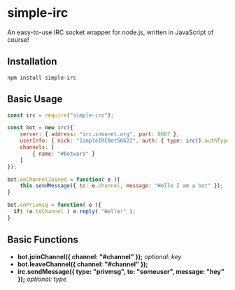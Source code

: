 # simple-irc
An easy-to-use IRC socket wrapper for node.js, written in JavaScript of course!

## Installation
```
npm install simple-irc
```

## Basic Usage
```js
const irc = require("simple-irc");

const bot = new irc({
	server: { address: "irc.snoonet.org", port: 6667 },
	userInfo: { nick: "SimpleIRCBot56622", auth: { type: irc().authType.none } },
	channels: [
		{ name: "#botwars" }
	]
});

bot.onChannelJoined = function( e ){
	this.sendMessage({ to: e.channel, message: "Hello I am a bot" });
}

bot.onPrivmsg = function( e ){
  if( !e.toChannel ) e.reply( "Hello!" );
}
```
## Basic Functions

- **bot.joinChannel({ channel: "#channel" });** *optional: key*
- **bot.leaveChannel({ channel: "#channel" });**
- **irc.sendMessage({ type: "privmsg", to: "someuser", message: "hey" });** *optional: type*